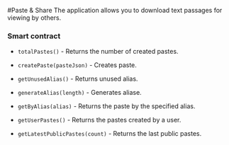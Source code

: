 #Paste & Share
The application allows you to download text passages for viewing by others.

### Smart contract

- `totalPastes()` - Returns the number of created pastes.

- `createPaste(pasteJson)` - Creates paste.

- `getUnusedAlias()` - Returns unused alias.

- `generateAlias(length)` - Generates aliase.

- `getByAlias(alias)` - Returns the paste by the specified alias.

- `getUserPastes()` - Returns the pastes created by a user.

- `getLatestPublicPastes(count)` - Returns the last public pastes.